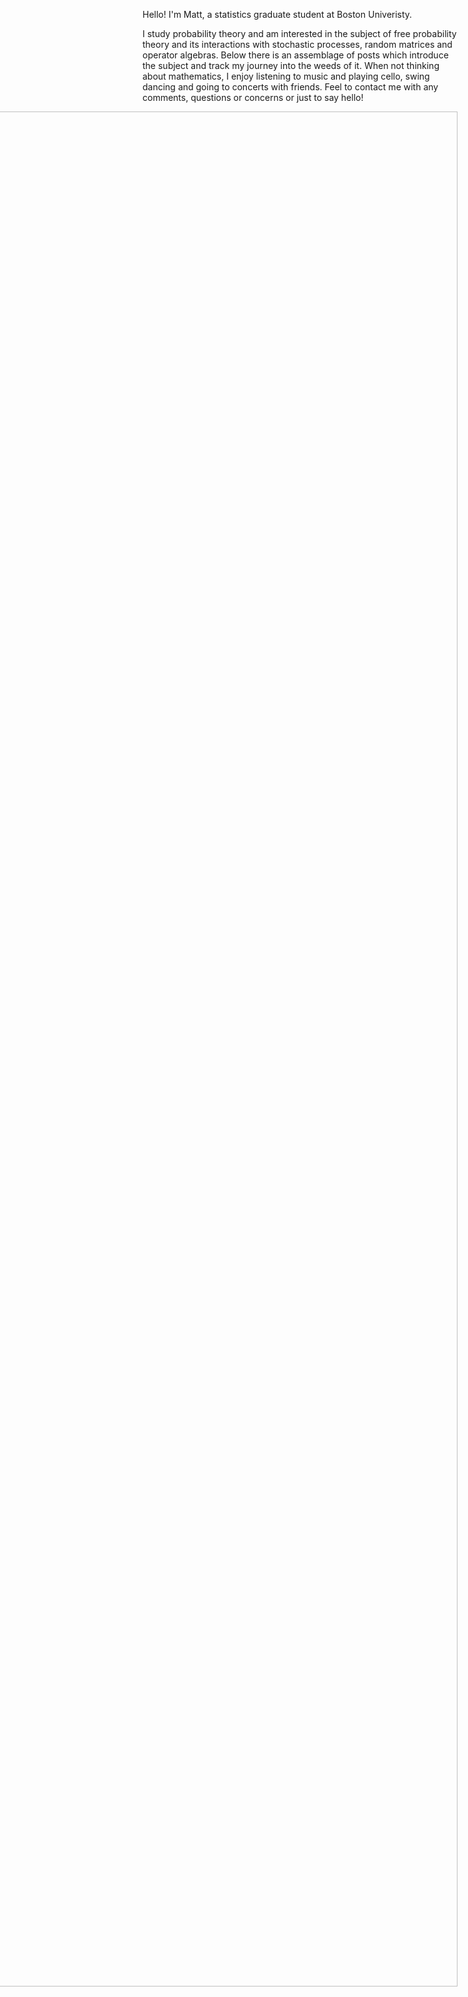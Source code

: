 Hello! I'm Matt, a statistics graduate student at Boston Univeristy.




I study probability theory and am interested in the subject of free probability theory and its interactions with stochastic processes, random matrices and operator algebras. Below there is an assemblage of posts which introduce the subject and track my journey into the weeds of it. When not thinking about mathematics, I enjoy listening to music and playing cello, swing dancing and going to concerts with friends. Feel to contact me with any comments, questions or concerns or just to say hello!


<div style="float: right; margin-left: 20px;">
    <img src="https://github.com/giwdulttam/giwdulttam.github.io/assets/112978414/228d2638-738f-4a18-b604-1a936987151c" alt="Alt Text" width="3000"/>
</div>
